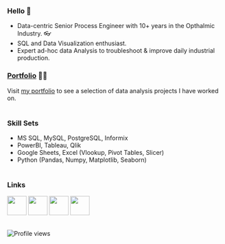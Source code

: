 ### Hello 👾

- Data-centric Senior Process Engineer with 10+ years in the Opthalmic Industry. 👓
- SQL and Data Visualization enthusiast. 
- Expert ad-hoc data Analysis to troubleshoot & improve daily industrial production.


### [Portfolio]([url](https://github.com/3mirk/Portfolio)) 👨‍🔧
Visit [my portfolio](https://github.com/3mirk/Portfolio) to see a selection of data analysis projects I have worked on.
<br></br>

### Skill Sets
- MS SQL, MySQL, PostgreSQL, Informix
- PowerBI, Tableau, Qlik
- Google Sheets, Excel (Vlookup, Pivot Tables, Slicer)
- Python (Pandas, Numpy, Matplotlib, Seaborn)
<br></br>

### Links
[<img src="https://github.com/3mirk/3mirk/assets/106506098/80700b39-4246-4e7a-ba35-684db38170bb" width="45" height="45">](https://www.linkedin.com/in/ahmetemirkara/) 
[<img src="https://github.com/3mirk/3mirk/assets/106506098/097f6a31-bf9f-48f0-9393-27ed6c908b73" width="45" height="45">](https://public.tableau.com/app/profile/ahmet.emir.kara/)
[<img src="https://github.com/3mirk/3mirk/assets/106506098/468221e7-2920-4e7e-95e8-484973b582ad" width="45" height="45">](https://www.kaggle.com/ahmetemirkara)
[<img src="https://github.com/3mirk/3mirk/assets/106506098/9742305f-d929-43f0-91a2-31aa9eaae0c1" width="45" height="45">](https://github.com/3mirk/)
<br></br>

![Profile views](https://komarev.com/ghpvc/?username=3mirk&color=green)



<!--
**3mirk/3mirk** is a ✨ _special_ ✨ repository because its `README.md` (this file) appears on your GitHub profile.

Here are some ideas to get you started:

- 🔭 I’m currently working on ...
- 🌱 I’m currently learning ...
- 👯 I’m looking to collaborate on ...
- 🤔 I’m looking for help with ...
- 💬 Ask me about ...
- 📫 How to reach me: ...
- 😄 Pronouns: ...
- ⚡ Fun fact: ...
-->

